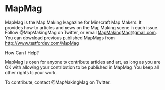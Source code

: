 # MapMag
MapMag is the Map Making Magazine for Minecraft Map Makers. It provides how-to articles and news on the Map Making scene in each issue. Follow @MapMakingMag on Twitter, or email MapMakingMag@gmail.com. You can download previous published MapMags from http://www.testfordev.com/MapMag

How Can I Help?

MapMag is open for anyone to contribute articles and art, as long as you are OK with allowing your contribution to be published in MapMag. You keep all other rights to your work.

To contribute, contact @MapMakingMag on Twitter.
